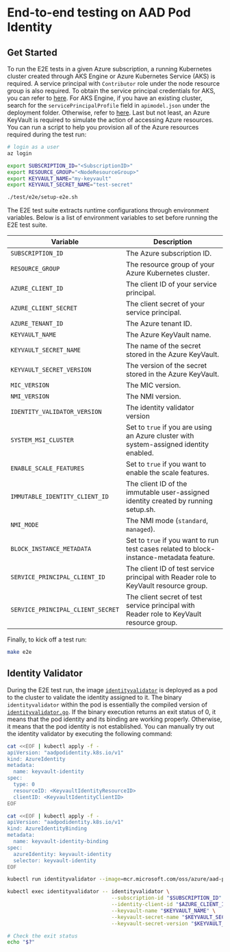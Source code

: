 # End-to-end testing on AAD Pod Identity

## Get Started

To run the E2E tests in a given Azure subscription, a running Kubernetes cluster created through AKS Engine or Azure Kubernetes Service (AKS) is required. A service principal with `Contributor` role under the node resource group is also required. To obtain the service principal credentials for AKS, you can refer to [here](https://docs.microsoft.com/en-us/azure/aks/kubernetes-service-principal). For AKS Engine, if you have an existing cluster, search for the `servicePrincipalProfile` field in `apimodel.json` under the deployment folder. Otherwise, refer to [here](https://github.com/Azure/aks-engine/blob/master/docs/topics/service-principals.md). Last but not least, an Azure KeyVault is required to simulate the action of accessing Azure resources. You can run a script to help you provision all of the Azure resources required during the test run:

```bash
# login as a user
az login

export SUBSCRIPTION_ID="<SubscriptionID>"
export RESOURCE_GROUP="<NodeResourceGroup>"
export KEYVAULT_NAME="my-keyvault"
export KEYVAULT_SECRET_NAME="test-secret"

./test/e2e/setup-e2e.sh
```

The E2E test suite extracts runtime configurations through environment variables. Below is a list of environment variables to set before running the E2E test suite.

| Variable                          | Description                                                                              |
| --------------------------------- | ---------------------------------------------------------------------------------------- |
| `SUBSCRIPTION_ID`                 | The Azure subscription ID.                                                               |
| `RESOURCE_GROUP`                  | The resource group of your Azure Kubernetes cluster.                                     |
| `AZURE_CLIENT_ID`                 | The client ID of your service principal.                                                 |
| `AZURE_CLIENT_SECRET`             | The client secret of your service principal.                                             |
| `AZURE_TENANT_ID`                 | The Azure tenant ID.                                                                     |
| `KEYVAULT_NAME`                   | The Azure KeyVault name.                                                                 |
| `KEYVAULT_SECRET_NAME`            | The name of the secret stored in the Azure KeyVault.                                     |
| `KEYVAULT_SECRET_VERSION`         | The version of the secret stored in the Azure KeyVault.                                  |
| `MIC_VERSION`                     | The MIC version.                                                                         |
| `NMI_VERSION`                     | The NMI version.                                                                         |
| `IDENTITY_VALIDATOR_VERSION`      | The identity validator version                                                           |
| `SYSTEM_MSI_CLUSTER`              | Set to `true` if you are using an Azure cluster with system-assigned identity enabled.   |
| `ENABLE_SCALE_FEATURES`           | Set to `true` if you want to enable the scale features.                                  |
| `IMMUTABLE_IDENTITY_CLIENT_ID`    | The client ID of the immutable user-assigned identity created by running setup.sh.       |
| `NMI_MODE`                        | The NMI mode (`standard`, `managed`).                                                    |
| `BLOCK_INSTANCE_METADATA`         | Set to `true` if you want to run test cases related to block-instance-metadata feature.  |
| `SERVICE_PRINCIPAL_CLIENT_ID`     | The client ID of test service principal with Reader role to KeyVault resource group.     |
| `SERVICE_PRINCIPAL_CLIENT_SECRET` | The client secret of test service principal with Reader role to KeyVault resource group. |

Finally, to kick off a test run:

```bash
make e2e
```

## Identity Validator

During the E2E test run, the image [`identityvalidator`](../image/identityvalidator/identityvalidator.go) is deployed as a pod to the cluster to validate the identity assigned to it. The binary `identityvalidator` within the pod is essentially the compiled version of [`identityvalidator.go`](../image/identityvalidator/identityvalidator.go). If the binary execution returns an exit status of 0, it means that the pod identity and its binding are working properly. Otherwise, it means that the pod identity is not established. You can manually try out the identity validator by executing the following command:

```bash
cat <<EOF | kubectl apply -f -
apiVersion: "aadpodidentity.k8s.io/v1"
kind: AzureIdentity
metadata:
  name: keyvault-identity
spec:
  type: 0
  resourceID: <KeyvaultIdentityResourceID>
  clientID: <KeyvaultIdentityClientID>
EOF

cat <<EOF | kubectl apply -f -
apiVersion: "aadpodidentity.k8s.io/v1"
kind: AzureIdentityBinding
metadata:
  name: keyvault-identity-binding
spec:
  azureIdentity: keyvault-identity
  selector: keyvault-identity
EOF

kubectl run identityvalidator --image=mcr.microsoft.com/oss/azure/aad-pod-identity/identityvalidator:v1.8.1 --labels=aadpodidbinding=keyvault-identity -- --sleep

kubectl exec identityvalidator -- identityvalidator \
                                  --subscription-id "$SUBSCRIPTION_ID" \
                                  --identity-client-id "$AZURE_CLIENT_ID" \
                                  --keyvault-name "$KEYVAULT_NAME" \
                                  --keyvault-secret-name "$KEYVAULT_SECRET_NAME" \
                                  --keyvault-secret-version "$KEYVAULT_SECRET_VERSION"

# Check the exit status
echo "$?"
```
